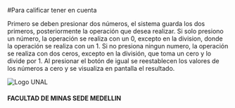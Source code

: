 #Para calificar tener en cuenta

Primero se deben presionar dos números, el sistema guarda los dos primeros, posteriormente la operación que desea realizar. Si solo presiono un número, la operación se realiza con un 0, excepto en la division, donde la operación se realiza con un 1. Si no presiona ningun numero, la operación se realiza con dos ceros, excepto en la división, que toma un cero y lo divide por 1. Al presionar el botón de igual se reestablecen los valores de los números a cero y se visualiza en pantalla el resultado. 

![Logo UNAL](https://github.com/POO-UNALMED/useful/blob/master/img/escudoUnal_black.png)

#### FACULTAD DE MINAS SEDE MEDELLIN